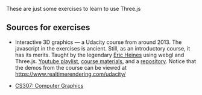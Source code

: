 These are just some exercises to learn to use Three.js

## Sources for exercises
- Interactive 3D graphics — a Udacity course from around 2013. The javascript in the exercises is ancient. Still, as an introductory course, it has its merits. Taught by the legendary [Eric Heines](https://erich.realtimerendering.com/) using webgl and Three.js. [Youtube playlist]((https://www.youtube.com/playlist?list=PLAwxTw4SYaPlaHwnoGxJE7NFhEWRCIyet)), [course materials](https://www.udacity.com/wiki/cs291), and a [repository](https://github.com/udacity/cs291). Notice that the demos from the course can be viewed at https://www.realtimerendering.com/udacity/

- [CS307: Computer Graphics](https://cs.wellesley.edu/~cs307/index.html)